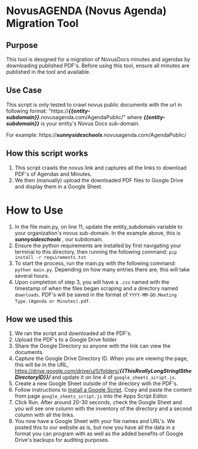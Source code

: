 # NovusAGENDA (Novus Agenda) Migration Tool

## Purpose
This tool is designed for a migration of NovusDocs minutes and agendas by downloading published PDF's. Before using this tool, ensure all minutes are published in the tool and available.

## Use Case
This script is only tested to crawl novus public documents with the url in following format: "https://<em><b>{{entity-subdomain}}</b></em>.novusagenda.com/AgendaPublic/" where <em><b>{{entity-subdomain}}</em></b> is your entity's Novus Docs sub-domain.

For example: https://<em><b>sunnysideschools</em></b>.novusagenda.com/AgendaPublic/


## How this script works
1. This script crawls the novus link and captures all the links to download PDF's of Agendas and Minutes.
2. We then (manually) upload the downloaded PDF files to Google Drive and display them in a Google Sheet. 

# How to Use
1. In the file main.py, on line 11, update the </em></b>entity_subdomain</em></b> variable to your organization's novus sub-domain. In the example above, this is <em><b>sunnysideschools</em></b> , our subdomain.
2. Ensure the python requirements are installed by first navigating your terminal to this directory, then running the following command: ``` pip install -r requirements.txt ```
3. To start the process, run the main.py with the following command: ``` python main.py ```. Depending on how many entries there are, this will take several hours.
4. Upon completion of step 3, you will have a ```.csv``` named with the timestamp of when the files began scraping and a directory named ```downloads```. PDF's will be saved in the format of ```YYYY-MM-DD.Meeting Type.(Agenda or Minutes).pdf```.

## How we used this
1. We ran the script and downloaded all the PDF's.
2. Upload the PDF's to a Google Drive folder.
3. Share the Google Directory so anyone with the link can view the documents.
4. Capture the Google Drive Directory ID. When you are viewing the page, this will be in the URL, https://drive.google.com/drive/u/0/folders/<em><b>{{ThisReallyLongStringIStheDirectoryID}}/</em></b> and update it on line 4 of ```google_sheets_script.js```.
4. Create a new Google Sheet outside of the directory with the PDF's.
5. Follow instructions to [Install a Google Script](https://developers.google.com/apps-script/guides/sheets/functions#:~:text=Click%20Extensions%20%3E%20Apps%20Script%20to,script%20editor%20of%20another%20spreadsheet.). Copy and paste the content from page ```google_sheets_script.js``` into the Apps Script Editor.
6. Click Run. After around 20-30 seconds, check the Google Sheet and you will see one column with the inventory of the directory and a second column with all the links.
7. You now have a Google Sheet with your file names and URL's. We posted this to our website as is, but now you have all the data in a format you can program with as well as the added benefits of Google Drive's backups for auditing purposes.